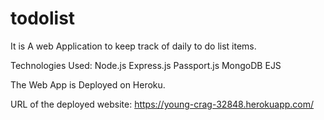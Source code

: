 # todolist
It is A web Application to keep track of daily to do list items.

Technologies Used:
Node.js
Express.js
Passport.js
MongoDB
EJS


The Web App is Deployed on Heroku.

URL of the deployed website:
https://young-crag-32848.herokuapp.com/
